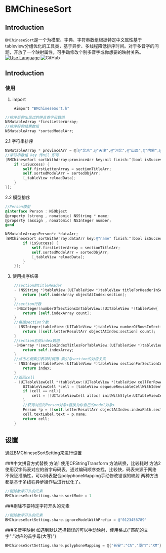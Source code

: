 BMChineseSort
=======================
## Introduction
`BMChineseSort`是一个为模型、字典、字符串数组根据特定中文属性基于tableview分组优化的工具类，基于异步、多线程降低排序时间。对于多音字的问题，开放了一个映射属性，可手动修改个别多音字或你想要的映射关系。
[![Use Language](https://img.shields.io/badge/language-objc-blue.svg)](https://github.com/Baymax0/BMChineseSort)
![GitHub](https://img.shields.io/github/license/mashape/apistatus.svg?style=popout)

## Introduction

### 使用

1. import
```objective-c
    #import "BMChineseSort.h"
```

```objective-c
//排序后的出现过的拼音首字母数组
NSMutableArray *firstLetterArray;
//排序好的结果数组
NSMutableArray *sortedModelArr;
```

2.1 字符串排序
```objective-c
NSMutableArray * provinceArr = @[@"北京",@"天津",@"河北",@"山西",@"内蒙",@"辽宁",@"吉林",@"黑龙江",@"上海",@"江苏",@"浙江",@"安徽",@"福建",@"江西",@"山东",@"河南",@"湖北",@"湖南",@"广东",@"广西",@"海南",@"重庆",@"四川",@"贵州",@"云南",@"西藏",@"陕西",@"甘肃",@"青海",@"宁夏",@"新疆",@"台湾",@"香港",@"澳门",@"沈阳",@"长春",@"abc",@"baba"];
//字符串数组 key 传nil 即可
[BMChineseSort sortWithArray:provinceArr key:nil finish:^(bool isSuccess, NSMutableArray<NSString *> *sectionTitleArr, NSMutableArray<NSMutableArray *> *sortedObjArr) {
    if (isSuccess) {
        self.firstLetterArray = sectionTitleArr;
        self.sortedModelArr = sortedObjArr;
        [_tableView reloadData];
    }
}];
```

2.2 模型排序
```objective-c
//Person模型
@interface Person : NSObject
@property (strong , nonatomic) NSString * name;
@property (assign , nonatomic) NSInteger number;
@end
```

```objective-c
NSMutableArray<Person*> *dataArr;
[BMChineseSort sortWithArray:dataArr key:@"name" finish:^(bool isSuccess, NSMutableArray<NSString *> *sectionTitleArr, NSMutableArray<NSMutableArray *> *sortedObjArr) {
        if (isSuccess) {
            self.firstLetterArray = sectionTitleArr;
            self.sortedModelArr = sortedObjArr;
            [_tableView reloadData];
        }
    }];
```

3. 使用排序结果
```objective-c
    //section的titleHeader
    - (NSString *)tableView:(UITableView *)tableView titleForHeaderInSection:(NSInteger)section {
        return [self.indexArray objectAtIndex:section];
    }
    //section行数
    -(NSInteger)numberOfSectionsInTableView:(UITableView *)tableView{
        return [self.indexArray count];
    }
    //每组section个数
    - (NSInteger)tableView:(UITableView *)tableView numberOfRowsInSection:(NSInteger)section{
        return [[self.letterResultArr objectAtIndex:section] count];
    }
    //section右侧index数组
    -(NSArray *)sectionIndexTitlesForTableView:(UITableView *)tableView{
        return self.indexArray;
    }
    //点击右侧索引表项时调用 索引与section的对应关系
    - (NSInteger)tableView:(UITableView *)tableView sectionForSectionIndexTitle:(NSString *)title atIndex:(NSInteger)index{
        return index;
    }
    //返回cell
    - (UITableViewCell *)tableView:(UITableView *)tableView cellForRowAtIndexPath:(NSIndexPath *)indexPath{
        UITableViewCell *cell = [tableView dequeueReusableCellWithIdentifier:@"CELL"];
        if (cell == nil){
            cell = [[UITableViewCell alloc] initWithStyle:UITableViewCellStyleDefault reuseIdentifier:@"CELL"];
        }
        //获得对应的Person对象<替换为你自己的model对象>
        Person *p = [[self.letterResultArr objectAtIndex:indexPath.section] objectAtIndex:indexPath.row];
        cell.textLabel.text = p.name;
        return cell;
    }
```

## 设置

通过BMChineseSortSetting来进行设置

###中文拼音方式替换
方法1 使用CFStringTransform 方法转换，比较耗时
方法2 使用汉字码表对应的首字母码表，通过编码顺序查找，比较快，码表来源于网络 不保证准确性，可以码表配合polyphoneMapping手动修改错误的映射
两种方法都是基于多线程异步操作后进行优化了。
```objective-c
//剔除数字开头的元素
BMChineseSortSetting.share.sortMode = 1
```

###剔除不要特定字符开头的元素
```objective-c
//剔除数字开头的元素
BMChineseSortSetting.share.ignoreModelWithPrefix = @"0123456789"
```

###多音字映射
如遇到默认选择错误的可以手动映射，使用格式{"匹配的文字":"对应的首字母(大写)"}
```objective-c
BMChineseSortSetting.share.polyphoneMapping = @{"长安":"CA","厦门":"XM"}
```

